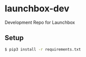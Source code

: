 # launchbox-dev
Development Repo for Launchbox

## Setup
```bash
$ pip3 install -r requirements.txt
```
